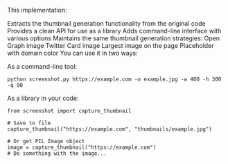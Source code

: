 This implementation:

Extracts the thumbnail generation functionality from the original code
Provides a clean API for use as a library
Adds command-line interface with various options
Maintains the same thumbnail generation strategies:
Open Graph image
Twitter Card image
Largest image on the page
Placeholder with domain color
You can use it in two ways:

As a command-line tool:
```
python screenshot.py https://example.com -o example.jpg -w 400 -h 300 -q 90
```

As a library in your code:
```        
from screenshot import capture_thumbnail

# Save to file
capture_thumbnail("https://example.com", "thumbnails/example.jpg")

# Or get PIL Image object
image = capture_thumbnail("https://example.com")
# Do something with the image...
```